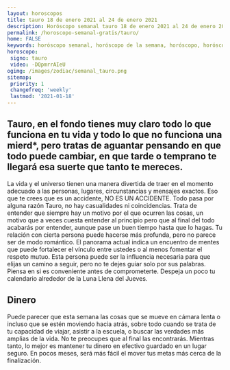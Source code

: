 ```yaml
---
layout: horoscopos
title: tauro 18 de enero 2021 al 24 de enero 2021 
description: Horóscopo semanal tauro 18 de enero 2021 al 24 de enero 2021. Tauro, en el fondo tienes muy claro todo lo que funciona en tu vida y todo lo que no funciona una mierd*, pero tratas de aguantar pensando en que todo puede cambiar, en que tarde o temprano te llegará esa suerte que tanto te mereces.
permalink: /horoscopo-semanal-gratis/tauro/
home: FALSE
keywords: horóscopo semanal, horóscopo de la semana, horóscopo, horóscopo gratis,horóscopos, horóscopo esperanza gracia, horoscopos tauro la semana, horóscopos gratis, Tarot, Astrologia, Zodíaco, tauro, horoscopo gratis, semanal
horoscopo:
 signo: tauro
 video: -DQpmrrAIeU
ogimg: /images/zodiac/semanal_tauro.png
sitemap:
 priority: 1
 changefreq: 'weekly'
 lastmod: '2021-01-18'
---
```




## Tauro, en el fondo tienes muy claro todo lo que funciona en tu vida y todo lo que no funciona una mierd*, pero tratas de aguantar pensando en que todo puede cambiar, en que tarde o temprano te llegará esa suerte que tanto te mereces.

La vida y el universo tienen una manera divertida de traer en el momento adecuado a las personas, lugares, circunstancias y mensajes exactos. Eso que te crees que es un accidente, NO ES UN ACCIDENTE. Todo pasa por alguna razón Tauro, no hay casualidades ni coincidencias. Trata de entender que siempre hay un motivo por el que ocurren las cosas, un motivo que a veces cuesta entender al principio pero que al final del todo acabarás por entender, aunque pase un buen tiempo hasta que lo hagas. Tu relación con cierta persona puede hacerse más profunda, pero no parece ser de modo romántico. El panorama actual indica un encuentro de mentes que puede fortalecer el vínculo entre ustedes o al menos fomentar el respeto mutuo. Esta persona puede ser la influencia necesaria para que elijas un camino a seguir, pero no te dejes guiar solo por sus palabras. Piensa en si es conveniente antes de comprometerte. Despeja un poco tu calendario alrededor de la Luna Llena del Jueves.

## Dinero

Puede parecer que esta semana las cosas que se mueve en cámara lenta o incluso que se estén moviendo hacia atrás, sobre todo cuando se trata de tu capacidad de viajar, asistir a la escuela, o buscar las verdades más amplias de la vida. No te preocupes que al final las encontrarás. Mientras tanto, lo mejor es mantener tu dinero en efectivo guardado en un lugar seguro. En pocos meses, será más fácil el mover tus metas más cerca de la finalización.